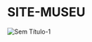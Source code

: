 # SITE-MUSEU
![Sem Título-1](https://user-images.githubusercontent.com/93484378/146475227-d77f62ba-93d8-433c-8352-c8736ab78130.png)
